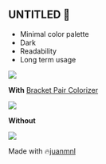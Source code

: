 ## UNTITLED 🤷

- Minimal color palette
- Dark
- Readability
- Long term usage

![](https://raw.githubusercontent.com/juanmnl/vs-untitled/master/screenshots/main.png)

**With** [Bracket Pair Colorizer](https://marketplace.visualstudio.com/items?itemName=CoenraadS.bracket-pair-colorizer-2)

![](https://raw.githubusercontent.com/juanmnl/vs-untitled/master/screenshots/with.png)

**Without**

![](https://raw.githubusercontent.com/juanmnl/vs-untitled/master/screenshots/with.png)

Made with 🔥[juanmnl](https://juanmnl.com)
